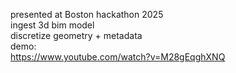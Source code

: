 presented at Boston hackathon 2025
<br/>
ingest 3d bim model
<br/>
discretize geometry + metadata
<br/>
demo:
<br/>
https://www.youtube.com/watch?v=M28gEqghXNQ
